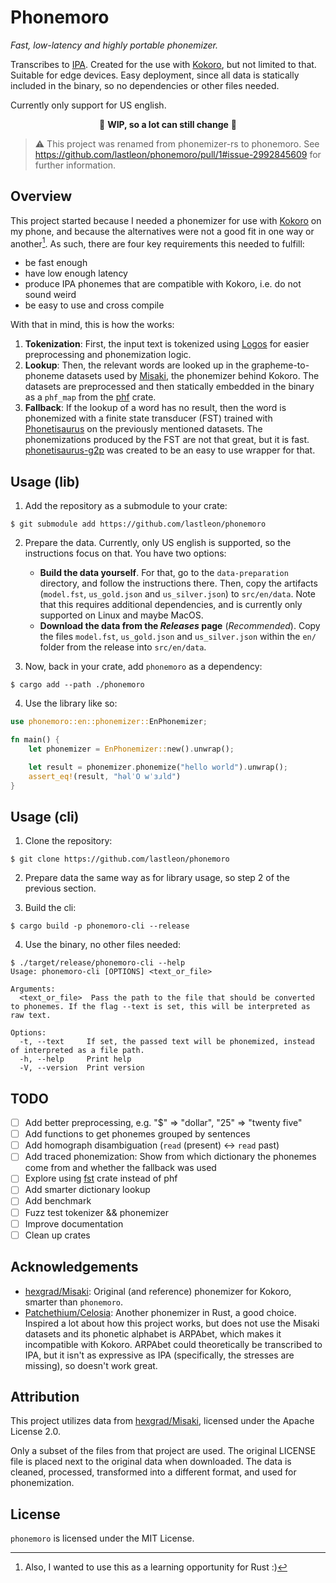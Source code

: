 # Phonemoro

_Fast, low-latency and highly portable phonemizer._

Transcribes to [IPA](https://en.wikipedia.org/wiki/International_Phonetic_Alphabet).
Created for the use with [Kokoro](https://huggingface.co/hexgrad/Kokoro-82M), but not limited to that.
Suitable for edge devices. Easy deployment, since all data is statically included in the binary, so no dependencies or other files needed.

Currently only support for US english.
<p align="center">
🚨 <b>WIP, so a lot can still change</b> 🚨
</p>

> ⚠️ This project was renamed from phonemizer-rs to phonemoro. See https://github.com/lastleon/phonemoro/pull/1#issue-2992845609 for further information.

## Overview

This project started because I needed a phonemizer for use with [Kokoro](https://huggingface.co/hexgrad/Kokoro-82M) on my phone, and because the alternatives were not a good fit in one way or another[^1]. As such, there are four key requirements this needed to fulfill:
[^1]: Also, I wanted to use this as a learning opportunity for Rust :)

- be fast enough
- have low enough latency
- produce IPA phonemes that are compatible with Kokoro, i.e. do not sound weird
- be easy to use and cross compile

With that in mind, this is how the  works:

1. **Tokenization**: First, the input text is tokenized using [Logos](https://github.com/maciejhirsz/logos) for easier preprocessing and phonemization logic.
2. **Lookup**: Then, the relevant words are looked up in the grapheme-to-phoneme datasets used by [Misaki](https://github.com/hexgrad/Misaki), the phonemizer behind Kokoro. The datasets are preprocessed and then statically embedded in the binary as a `phf_map` from the [phf](https://github.com/rust-phf/rust-phf) crate.
3. **Fallback**: If the lookup of a word has no result, then the word is phonemized with a finite state transducer (FST) trained with [Phonetisaurus](https://github.com/AdolfVonKleist/Phonetisaurus) on the previously mentioned datasets. The phonemizations produced by the FST are not that great, but it is fast. [phonetisaurus-g2p](https://github.com/lastleon/phonetisaurus-g2p-rs) was created to be an easy to use wrapper for that.

## Usage (lib)

1. Add the repository as a submodule to your crate:

```shell
$ git submodule add https://github.com/lastleon/phonemoro
```

2. Prepare the data. Currently, only US english is supported, so the instructions focus on that. You have two options:

   - **Build the data yourself**. For that, go to the `data-preparation` directory, and follow the instructions there. Then, copy the artifacts (`model.fst`, `us_gold.json` and `us_silver.json`) to `src/en/data`. Note that this requires additional dependencies, and is currently only supported on Linux and maybe MacOS.
   - **Download the data from the _Releases_ page** (_Recommended_). Copy the files `model.fst`, `us_gold.json` and `us_silver.json` within the `en/` folder from the release into `src/en/data`.

3. Now, back in your crate, add `phonemoro` as a dependency:

```shell
$ cargo add --path ./phonemoro
```

4. Use the library like so:

```rust
use phonemoro::en::phonemizer::EnPhonemizer;

fn main() {
    let phonemizer = EnPhonemizer::new().unwrap();

    let result = phonemizer.phonemize("hello world").unwrap();
    assert_eq!(result, "həlˈO wˈɜɹld")
}
```

## Usage (cli)

1. Clone the repository:

```shell
$ git clone https://github.com/lastleon/phonemoro
```

2. Prepare data the same way as for library usage, so step 2 of the previous section.

3. Build the cli:

```shell
$ cargo build -p phonemoro-cli --release
```

4. Use the binary, no other files needed:

```shell
$ ./target/release/phonemoro-cli --help
Usage: phonemoro-cli [OPTIONS] <text_or_file>

Arguments:
  <text_or_file>  Pass the path to the file that should be converted to phonemes. If the flag --text is set, this will be interpreted as raw text.

Options:
  -t, --text     If set, the passed text will be phonemized, instead of interpreted as a file path.
  -h, --help     Print help
  -V, --version  Print version
```

## TODO

- [ ] Add better preprocessing, e.g. "$" => "dollar", "25" => "twenty five"
- [ ] Add functions to get phonemes grouped by sentences
- [ ] Add homograph disambiguation (`read` (present) <-> `read` past)
- [ ] Add traced phonemization: Show from which dictionary the phonemes come from and whether the fallback was used
- [ ] Explore using [fst](https://docs.rs/fst/latest/fst/) crate instead of phf
- [ ] Add smarter dictionary lookup
- [ ] Add benchmark
- [ ] Fuzz test tokenizer && phonemizer
- [ ] Improve documentation
- [ ] Clean up crates

## Acknowledgements

- [hexgrad/Misaki](https://github.com/hexgrad/Misaki): Original (and reference) phonemizer for Kokoro, smarter than `phonemoro`.
- [Patchethium/Celosia](https://github.com/Patchethium/Celosia): Another phonemizer in Rust, a good choice. Inspired a lot about how this project works, but does not use the Misaki datasets and its phonetic alphabet is ARPAbet, which makes it incompatible with Kokoro. ARPAbet could theoretically be transcribed to IPA, but it isn't as expressive as IPA (specifically, the stresses are missing), so doesn't work great.

## Attribution

This project utilizes data from [hexgrad/Misaki](https://github.com/hexgrad/Misaki), licensed under the Apache License 2.0.

Only a subset of the files from that project are used. The original LICENSE file is placed next to the original data when downloaded.
The data is cleaned, processed, transformed into a different format, and used for phonemization.

## License

`phonemoro` is licensed under the MIT License.
